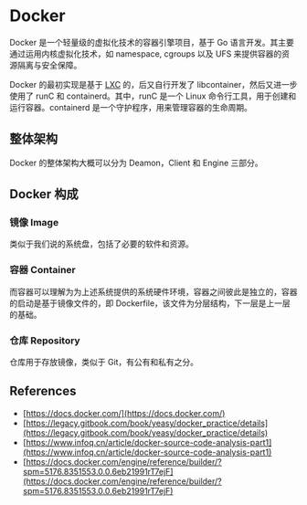 # Docker

Docker 是一个轻量级的虚拟化技术的容器引擎项目，基于 Go 语言开发。其主要通过运用内核虚拟化技术，如 namespace, cgroups 以及 UFS 来提供容器的资源隔离与安全保障。

Docker 的最初实现是基于 [LXC](https://linuxcontainers.org/lxc/introduction/) 的，后又自行开发了 libcontainer，然后又进一步使用了 runC 和 containerd。其中，runC 是一个 Linux 命令行工具，用于创建和运行容器。containerd 是一个守护程序，用来管理容器的生命周期。


## 整体架构

Docker 的整体架构大概可以分为 Deamon，Client 和 Engine 三部分。

## Docker 构成

### 镜像 Image

类似于我们说的系统盘，包括了必要的软件和资源。

### 容器 Container

而容器可以理解为为上述系统提供的系统硬件环境，容器之间彼此是独立的，容器的启动是基于镜像文件的，即 Dockerfile，该文件为分层结构，下一层是上一层的基础。

### 仓库 Repository

仓库用于存放镜像，类似于 Git，有公有和私有之分。








## References

- [https://docs.docker.com/](https://docs.docker.com/)
- [https://legacy.gitbook.com/book/yeasy/docker_practice/details](https://legacy.gitbook.com/book/yeasy/docker_practice/details)
- [https://www.infoq.cn/article/docker-source-code-analysis-part1](https://www.infoq.cn/article/docker-source-code-analysis-part1)
- [https://docs.docker.com/engine/reference/builder/?spm=5176.8351553.0.0.6eb21991rT7ejF](https://docs.docker.com/engine/reference/builder/?spm=5176.8351553.0.0.6eb21991rT7ejF)
